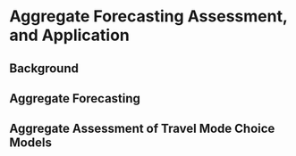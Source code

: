 # Aggregate Forecasting Assessment, and Application

## Background

## Aggregate Forecasting


## Aggregate Assessment of Travel Mode Choice Models

